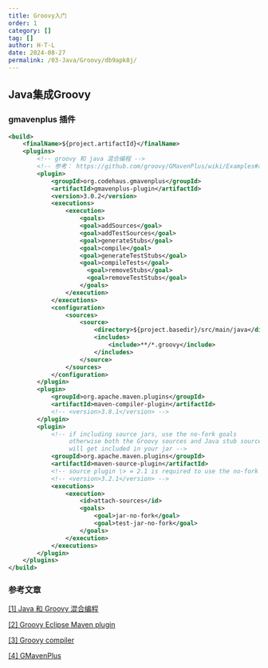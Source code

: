 ```yaml
---
title: Groovy入门
order: 1
category: []
tag: []
author: H·T·L
date: 2024-08-27
permalink: /03-Java/Groovy/db9apk8j/
---
```






## Java集成Groovy

### gmavenplus 插件

```xml
<build>
    <finalName>${project.artifactId}</finalName>
    <plugins>
        <!-- groovy 和 java 混合编程 -->
        <!-- 参考： https://github.com/groovy/GMavenPlus/wiki/Examples#additional-sources -->
        <plugin>
            <groupId>org.codehaus.gmavenplus</groupId>
            <artifactId>gmavenplus-plugin</artifactId>
            <version>3.0.2</version>
            <executions>
                <execution>
                    <goals>
              		<goal>addSources</goal>
              		<goal>addTestSources</goal>
              		<goal>generateStubs</goal>
              		<goal>compile</goal>
          		    <goal>generateTestStubs</goal>
          		    <goal>compileTests</goal>
         			  <goal>removeStubs</goal>
        		      <goal>removeTestStubs</goal>
                    </goals>
                </execution>
            </executions>
            <configuration>
                <sources>
                    <source>
                        <directory>${project.basedir}/src/main/java</directory>
                        <includes>
                            <include>**/*.groovy</include>
                        </includes>
                    </source>
                </sources>
            </configuration>
        </plugin>
        <plugin>
            <groupId>org.apache.maven.plugins</groupId>
            <artifactId>maven-compiler-plugin</artifactId>
            <!-- <version>3.8.1</version> -->
        </plugin>
        <plugin>
            <!-- if including source jars, use the no-fork goals
                 otherwise both the Groovy sources and Java stub sources
                 will get included in your jar -->
            <groupId>org.apache.maven.plugins</groupId>
            <artifactId>maven-source-plugin</artifactId>
            <!-- source plugin \> = 2.1 is required to use the no-fork goals -->
            <!-- <version>3.2.1</version> -->
            <executions>
                <execution>
                    <id>attach-sources</id>
                    <goals>
                        <goal>jar-no-fork</goal>
                        <goal>test-jar-no-fork</goal>
                    </goals>
                </execution>
            </executions>
        </plugin>
    </plugins>
</build>
```

### 参考文章

[[1] Java 和 Groovy 混合编程](https://yoncise.com/logs/2022/03/16/69601114/)

[[2] Groovy Eclipse Maven plugin](https://github.com/groovy/groovy-eclipse/wiki/Groovy-Eclipse-Maven-plugin)

[[3] Groovy compiler](https://groovy-lang.org/groovyc.html#_gmaven_and_gmavenplus)

[[4] GMavenPlus](https://github.com/groovy/GMavenPlus/wiki/Choosing-Your-Build-Tool)